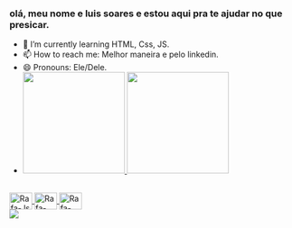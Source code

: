 ### olá, meu nome e luis  soares e estou aqui  pra te ajudar  no que presicar.
- 🌱 I’m currently learning  HTML, Css, JS.
- 📫 How to reach me:  Melhor maneira e pelo linkedin.
- 😄 Pronouns:  Ele/Dele.
- <div align="left">
  <a href="https://github.com/euluissoares">
  <img height="180em" src="https://github-readme-stats.vercel.app/api?username=euluissoares&show_icons=true&theme=dracula&include_all_commits=true&count_private=true"/>
  <img height="180em" src="https://github-readme-stats.vercel.app/api/top-langs/?username=euluissoares&layout=compact&langs_count=7&theme=dracula"/>
</div>

<div style="display: inline_block"><br>
  <img align="center" alt="Rafa-Js" height="30" width="40" src="https://cdn.jsdelivr.net/gh/devicons/devicon/icons/adonisjs/adonisjs-original.svg" />
  <img align="center" alt="Rafa-HTML" height="30" width="40" src="https://cdn.jsdelivr.net/gh/devicons/devicon/icons/adonisjs/adonisjs-original.svg" />
  <img align="center" alt="Rafa-CSS" height="30" width="40" src= "https://cdn.jsdelivr.net/gh/devicons/devicon/icons/adonisjs/adonisjs-original.svg" />
          

 
<div>
  <a href="www.linkedin.com/in/euluissoares" target="_blank"><img src=https://img.shields.io/badge/LinkedIn-0077B5?style=for-the-badge&logo=linkedin&logoColor=white" target="_blank"></a>
